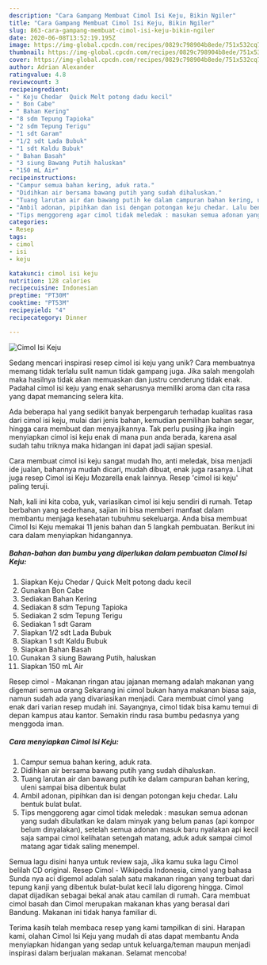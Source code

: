 ```yaml
---
description: "Cara Gampang Membuat Cimol Isi Keju, Bikin Ngiler"
title: "Cara Gampang Membuat Cimol Isi Keju, Bikin Ngiler"
slug: 863-cara-gampang-membuat-cimol-isi-keju-bikin-ngiler
date: 2020-06-08T13:52:19.195Z
image: https://img-global.cpcdn.com/recipes/0829c798904b8ede/751x532cq70/cimol-isi-keju-foto-resep-utama.jpg
thumbnail: https://img-global.cpcdn.com/recipes/0829c798904b8ede/751x532cq70/cimol-isi-keju-foto-resep-utama.jpg
cover: https://img-global.cpcdn.com/recipes/0829c798904b8ede/751x532cq70/cimol-isi-keju-foto-resep-utama.jpg
author: Adrian Alexander
ratingvalue: 4.8
reviewcount: 3
recipeingredient:
- " Keju Chedar  Quick Melt potong dadu kecil"
- " Bon Cabe"
- " Bahan Kering"
- "8 sdm Tepung Tapioka"
- "2 sdm Tepung Terigu"
- "1 sdt Garam"
- "1/2 sdt Lada Bubuk"
- "1 sdt Kaldu Bubuk"
- " Bahan Basah"
- "3 siung Bawang Putih haluskan"
- "150 mL Air"
recipeinstructions:
- "Campur semua bahan kering, aduk rata."
- "Didihkan air bersama bawang putih yang sudah dihaluskan."
- "Tuang larutan air dan bawang putih ke dalam campuran bahan kering, uleni sampai bisa dibentuk bulat"
- "Ambil adonan, pipihkan dan isi dengan potongan keju chedar. Lalu bentuk bulat bulat."
- "Tips menggoreng agar cimol tidak meledak : masukan semua adonan yang sudah dibulatkan ke dalam minyak yang belum panas (api kompor belum dinyalakan), setelah semua adonan masuk baru nyalakan api kecil saja sampai cimol kelihatan setengah matang, aduk aduk sampai cimol matang agar tidak saling menempel."
categories:
- Resep
tags:
- cimol
- isi
- keju

katakunci: cimol isi keju 
nutrition: 128 calories
recipecuisine: Indonesian
preptime: "PT30M"
cooktime: "PT53M"
recipeyield: "4"
recipecategory: Dinner

---
```



![Cimol Isi Keju](https://img-global.cpcdn.com/recipes/0829c798904b8ede/751x532cq70/cimol-isi-keju-foto-resep-utama.jpg)

Sedang mencari inspirasi resep cimol isi keju yang unik? Cara membuatnya memang tidak terlalu sulit namun tidak gampang juga. Jika salah mengolah maka hasilnya tidak akan memuaskan dan justru cenderung tidak enak. Padahal cimol isi keju yang enak seharusnya memiliki aroma dan cita rasa yang dapat memancing selera kita.

Ada beberapa hal yang sedikit banyak berpengaruh terhadap kualitas rasa dari cimol isi keju, mulai dari jenis bahan, kemudian pemilihan bahan segar, hingga cara membuat dan menyajikannya. Tak perlu pusing jika ingin menyiapkan cimol isi keju enak di mana pun anda berada, karena asal sudah tahu triknya maka hidangan ini dapat jadi sajian spesial.

Cara membuat cimol isi keju sangat mudah lho, anti meledak, bisa menjadi ide jualan, bahannya mudah dicari, mudah dibuat, enak juga rasanya. Lihat juga resep Cimol isi Keju Mozarella enak lainnya. Resep &#39;cimol isi keju&#39; paling teruji.


Nah, kali ini kita coba, yuk, variasikan cimol isi keju sendiri di rumah. Tetap berbahan yang sederhana, sajian ini bisa memberi manfaat dalam membantu menjaga kesehatan tubuhmu sekeluarga. Anda bisa membuat Cimol Isi Keju memakai 11 jenis bahan dan 5 langkah pembuatan. Berikut ini cara dalam menyiapkan hidangannya.

<!--inarticleads1-->

##### Bahan-bahan dan bumbu yang diperlukan dalam pembuatan Cimol Isi Keju:

1. Siapkan  Keju Chedar / Quick Melt potong dadu kecil
1. Gunakan  Bon Cabe
1. Sediakan  Bahan Kering
1. Sediakan 8 sdm Tepung Tapioka
1. Sediakan 2 sdm Tepung Terigu
1. Sediakan 1 sdt Garam
1. Siapkan 1/2 sdt Lada Bubuk
1. Siapkan 1 sdt Kaldu Bubuk
1. Siapkan  Bahan Basah
1. Gunakan 3 siung Bawang Putih, haluskan
1. Siapkan 150 mL Air


Resep cimol - Makanan ringan atau jajanan memang adalah makanan yang digemari semua orang Sekarang ini cimol bukan hanya makanan biasa saja, namun sudah ada yang divariasikan menjadi. Cara membuat cimol yang enak dari varian resep mudah ini. Sayangnya, cimol tidak bisa kamu temui di depan kampus atau kantor. Semakin rindu rasa bumbu pedasnya yang menggoda iman. 

<!--inarticleads2-->

##### Cara menyiapkan Cimol Isi Keju:

1. Campur semua bahan kering, aduk rata.
1. Didihkan air bersama bawang putih yang sudah dihaluskan.
1. Tuang larutan air dan bawang putih ke dalam campuran bahan kering, uleni sampai bisa dibentuk bulat
1. Ambil adonan, pipihkan dan isi dengan potongan keju chedar. Lalu bentuk bulat bulat.
1. Tips menggoreng agar cimol tidak meledak : masukan semua adonan yang sudah dibulatkan ke dalam minyak yang belum panas (api kompor belum dinyalakan), setelah semua adonan masuk baru nyalakan api kecil saja sampai cimol kelihatan setengah matang, aduk aduk sampai cimol matang agar tidak saling menempel.


Semua lagu disini hanya untuk review saja, Jika kamu suka lagu Cimol belilah CD original. Resep Cimol - Wikipedia Indonesia, cimol yang bahasa Sunda nya aci digemol adalah salah satu makanan ringan yang terbuat dari tepung kanji yang dibentuk bulat-bulat kecil lalu digoreng hingga. Cimol dapat dijadikan sebagai bekal anak atau camilan di rumah. Cara membuat cimol basah dan Cimol merupakan makanan khas yang berasal dari Bandung. Makanan ini tidak hanya familiar di. 

Terima kasih telah membaca resep yang kami tampilkan di sini. Harapan kami, olahan Cimol Isi Keju yang mudah di atas dapat membantu Anda menyiapkan hidangan yang sedap untuk keluarga/teman maupun menjadi inspirasi dalam berjualan makanan. Selamat mencoba!
